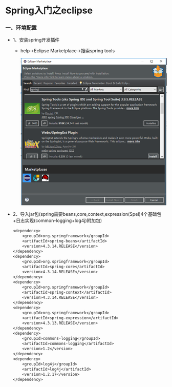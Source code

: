 # Spring入门之eclipse

### 一、环境配置

* 1、安装spring开发插件
    
    * help->Eclipse Marketplace->搜索spring tools
    
      <div align="center"><img src="./img/eclipse安装spring插件.png"/></div>

* 2、导入jar包(spring需要beans,core,context,expression(Spel)4个基础包+日志实现(common-logging+log4j)附加包)

      <dependency>
          <groupId>org.springframework</groupId>
          <artifactId>spring-beans</artifactId>
          <version>4.3.14.RELEASE</version>
      </dependency>
      <dependency>
          <groupId>org.springframework</groupId>
          <artifactId>spring-core</artifactId>
          <version>4.3.14.RELEASE</version>
      </dependency>
      <dependency>
          <groupId>org.springframework</groupId>
          <artifactId>spring-context</artifactId>
          <version>4.3.14.RELEASE</version>
      </dependency>
      <dependency>
          <groupId>org.springframework</groupId>
          <artifactId>spring-expression</artifactId>
          <version>4.3.13.RELEASE</version>
      </dependency>
      <dependency>
          <groupId>commons-logging</groupId>
          <artifactId>commons-logging</artifactId>
          <version>1.2</version>
      </dependency>
      <dependency>
          <groupId>log4j</groupId>
          <artifactId>log4j</artifactId>
          <version>1.2.17</version>
      </dependency>






























